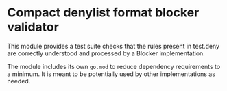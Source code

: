# Compact denylist format blocker validator

This module provides a test suite checks that the rules present in test.deny
are correctly understood and processed by a Blocker implementation.

The module includes its own `go.mod` to reduce dependency requirements to a
minimum. It is meant to be potentially used by other implementations as
needed.
